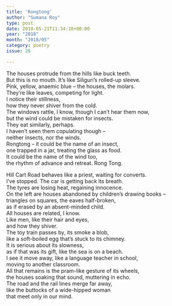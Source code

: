 ```yaml
---
title: 'Rongtong'
author: "Sumana Roy"
type: post
date: 2018-05-21T11:34:18+00:00
year: "2018"
month: "2018/05"
category: poetry
issue: 28

---
```

The houses protrude from the hills like buck teeth.  
But this is no mouth. It’s like Siliguri’s rolled-up sleeve.  
Pink, yellow, anaemic blue – the houses, the molars.  
They’re like leaves, competing for light.  
I notice their stillness,  
how they never shiver from the cold.  
The windows rattle, I know, though I can’t hear them now,  
but the wind could be mistaken for insects.  
They eat similarly, perhaps.  
I haven’t seen them copulating though –  
neither insects, nor the winds.  
Rongtong – it could be the name of an insect,  
one trapped in a jar, treating the glass as food.  
It could be the name of the wind too,  
the rhythm of advance and retreat. Rong Tong.

Hill Cart Road behaves like a priest, waiting for converts.  
I’ve stopped. The car is getting back its breath.  
The tyres are losing heat, regaining innocence.  
On the left are houses abandoned by children’s drawing books –  
triangles on squares, the eaves half-broken,  
as if erased by an absent-minded child.  
All houses are related, I know.  
Like men, like their hair and eyes,  
and how they shiver.  
The toy train passes by, its smoke a blob,  
like a soft-boiled egg that’s stuck to its chimney.  
It is serious about its slowness,  
as if that was its gift, like the sea is on a beach.  
I see it move away, like a language teacher in school,  
moving to another classroom.  
All that remains is the pram-like gesture of its wheels,  
the houses soaking that sound, muttering in echo.  
The road and the rail lines merge far away,  
like the buttocks of a wide-hipped woman  
that meet only in our mind.
